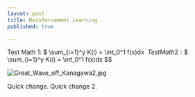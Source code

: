 ```yaml
---
layout: post
title: Reinforcement Learning
published: true

---
```


Test Math 1: $ \sum_{i=1}^y K(i) = \int_0^1 f(x)dx $\
Test Math 2: \$$ \sum_{i=1}^y K(i) = \int_0^1 f(x)dx $$

![Great_Wave_off_Kanagawa2.jpg]({{site.baseurl}}/images/Great_Wave_off_Kanagawa2.jpg)

Quick change.
Quick change 2.
